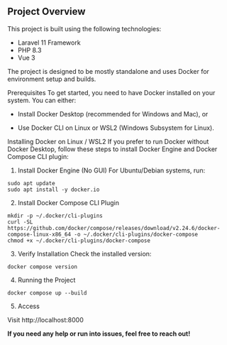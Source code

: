 ## Project Overview
This project is built using the following technologies:

- Laravel 11 Framework
- PHP 8.3
- Vue 3

The project is designed to be mostly standalone and uses Docker for environment setup and builds.

Prerequisites
To get started, you need to have Docker installed on your system. You can either:

- Install Docker Desktop (recommended for Windows and Mac), or

- Use Docker CLI on Linux or WSL2 (Windows Subsystem for Linux).

Installing Docker on Linux / WSL2
If you prefer to run Docker without Docker Desktop, follow these steps to install Docker Engine and Docker Compose CLI plugin:

1. Install Docker Engine (No GUI)
For Ubuntu/Debian systems, run:
```
sudo apt update
sudo apt install -y docker.io
```

2. Install Docker Compose CLI Plugin
```
mkdir -p ~/.docker/cli-plugins
curl -SL https://github.com/docker/compose/releases/download/v2.24.6/docker-compose-linux-x86_64 -o ~/.docker/cli-plugins/docker-compose
chmod +x ~/.docker/cli-plugins/docker-compose
```

3. Verify Installation
Check the installed version:
```
docker compose version
```

4. Running the Project

```
docker compose up --build
```
5. Access

Visit http://localhost:8000

**If you need any help or run into issues, feel free to reach out!**
